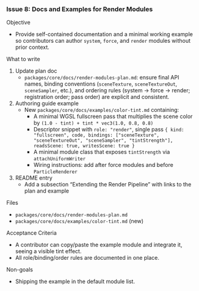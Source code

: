 ### Issue 8: Docs and Examples for Render Modules

Objective

- Provide self-contained documentation and a minimal working example so contributors can author `system`, `force`, and `render` modules without prior context.

What to write

1. Update plan doc
   - `packages/core/docs/render-modules-plan.md`: ensure final API names, binding conventions (`sceneTexture`, `sceneTextureOut`, `sceneSampler`, etc.), and ordering rules (system → force → render; registration order; pass order) are explicit and consistent.
2. Authoring guide example
   - New `packages/core/docs/examples/color-tint.md` containing:
     - A minimal WGSL fullscreen pass that multiplies the scene color by `(1.0 - tint) + tint * vec3(1.0, 0.8, 0.8)`
     - Descriptor snippet with `role: "render"`, single pass `{ kind: "fullscreen", code, bindings: ["sceneTexture", "sceneTextureOut", "sceneSampler", "tintStrength"], readsScene: true, writesScene: true }`
     - A minimal module class that exposes `tintStrength` via `attachUniformWriter`
     - Wiring instructions: add after force modules and before `ParticleRenderer`
3. README entry
   - Add a subsection “Extending the Render Pipeline” with links to the plan and example

Files

- `packages/core/docs/render-modules-plan.md`
- `packages/core/docs/examples/color-tint.md` (new)

Acceptance Criteria

- A contributor can copy/paste the example module and integrate it, seeing a visible tint effect.
- All role/binding/order rules are documented in one place.

Non-goals

- Shipping the example in the default module list.

